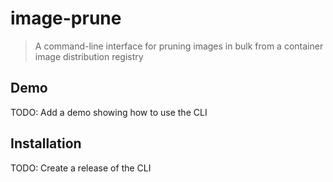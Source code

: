 # image-prune

> A command-line interface for pruning images in bulk from a container image distribution registry

## Demo

TODO: Add a demo showing how to use the CLI

## Installation

TODO: Create a release of the CLI
